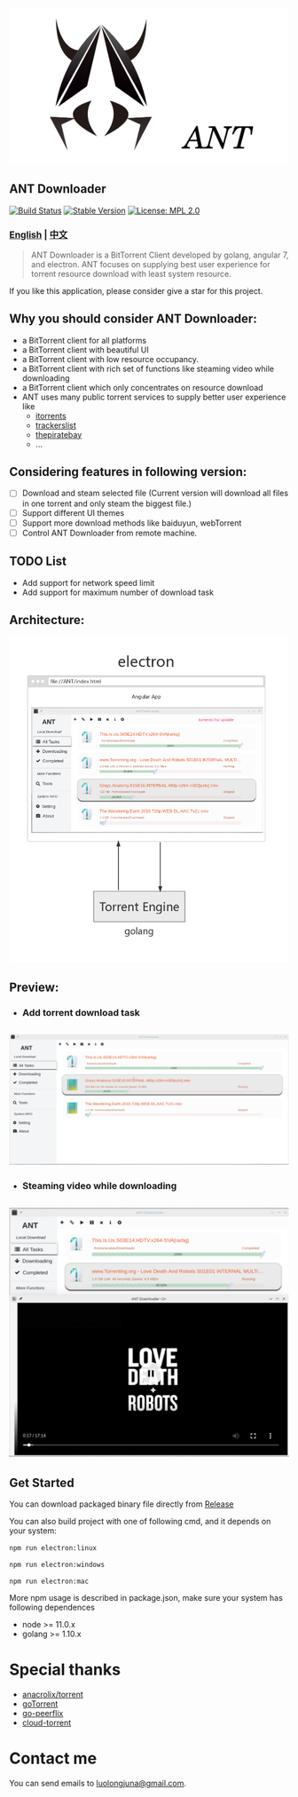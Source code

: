 
![](./src/assets/READEME/logoAndID.png)

## ANT Downloader

[![Build Status](https://travis-ci.com/anatasluo/ant.svg?branch=master)](https://travis-ci.com/anatasluo/ant)
[![Stable Version](https://img.shields.io/badge/version-1.2.0-blueviolet.svg)](https://img.shields.io/badge/version-1.1.0-blueviolet.svg)
[![License: MPL 2.0](https://img.shields.io/badge/License-MPL%202.0-brightgreen.svg)](https://opensource.org/licenses/MPL-2.0)

### [English](README.md) | [中文](README_zh.md)

> ANT Downloader is a BitTorrent Client developed by golang, angular 7, and electron. ANT focuses on supplying best user experience for torrent resource download with least system resource.  

If you like this application, please consider give a star for this project.

## Why you should consider ANT Downloader:
- a BitTorrent client for all platforms
- a BitTorrent client with beautiful UI
- a BitTorrent client with low resource occupancy.
- a BitTorrent client with rich set of functions like steaming video while downloading
- a BitTorrent client which only concentrates on resource download
- ANT uses many public torrent services to supply better user experience like
  - [itorrents](https://itorrents.org/)
  - [trackerslist](https://github.com/ngosang/trackerslist)
  - [thepiratebay](https://www.thepiratebay.org/)
  - ...

## Considering features in following version:
- [ ] Download and steam selected file (Current version will download all files in one torrent and only steam the biggest file.)
- [ ] Support different UI themes
- [ ] Support more download methods like baiduyun, webTorrent
- [ ] Control ANT Downloader from remote machine.

## TODO List
- Add support for network speed limit
- Add support for maximum number of download task

## Architecture:
![](./src/assets/READEME/architecture.jpg)

## Preview:
+ ### Add torrent download task
![](./src/assets/READEME/task.gif)
--------------

+ ### Steaming video while downloading
![](./src/assets/READEME/steaming.png)
--------------

## Get Started

You can download packaged binary file directly from [Release](https://github.com/anatasluo/ant/releases)

You can also build project with one of following cmd, and it depends on your system:
```
npm run electron:linux
```

```
npm run electron:windows
```

```
npm run electron:mac
```

More npm usage is described in package.json, make sure your system has following dependences
+ node >= 11.0.x
+ golang >= 1.10.x


# Special thanks

+ [anacrolix/torrent](https://github.com/anacrolix/torrent)
+ [goTorrent](https://github.com/deranjer/goTorrent)
+ [go-peerflix](https://github.com/Sioro-Neoku/go-peerflix)
+ [cloud-torrent](https://github.com/jpillora/cloud-torrent)

# Contact me
You can send emails to luolongjuna@gmail.com.
